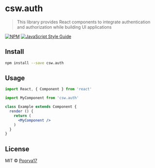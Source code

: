 # csw.auth

> This library provides React components to integrate authentication and authorization while building UI applications

[![NPM](https://img.shields.io/npm/v/csw.auth.svg)](https://www.npmjs.com/package/csw.auth) [![JavaScript Style Guide](https://img.shields.io/badge/code_style-standard-brightgreen.svg)](https://standardjs.com)

## Install

```bash
npm install --save csw.auth
```

## Usage

```jsx
import React, { Component } from 'react'

import MyComponent from 'csw.auth'

class Example extends Component {
  render () {
    return (
      <MyComponent />
    )
  }
}
```

## License

MIT © [Poorva17](https://github.com/Poorva17)
